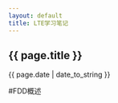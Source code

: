 ```yaml
---
layout: default
title: LTE学习笔记
---
```


<h2>{{ page.title }}</h2>

<p>{{ page.date | date_to_string }}</p>

#FDD概述
